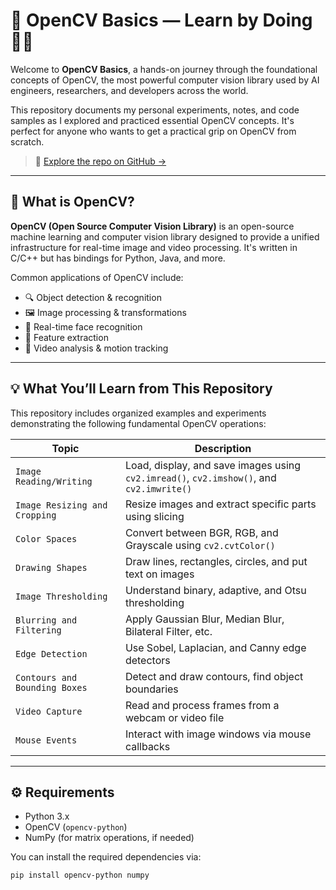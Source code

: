 # 🧠 OpenCV Basics — Learn by Doing 👨‍💻

Welcome to **OpenCV Basics**, a hands-on journey through the foundational concepts of OpenCV, the most powerful computer vision library used by AI engineers, researchers, and developers across the world.

This repository documents my personal experiments, notes, and code samples as I explored and practiced essential OpenCV concepts. It's perfect for anyone who wants to get a practical grip on OpenCV from scratch.

> 📍 [Explore the repo on GitHub →](https://github.com/rusiru-erandaka/Opencv_basics)

---

## 🧐 What is OpenCV?

**OpenCV (Open Source Computer Vision Library)** is an open-source machine learning and computer vision library designed to provide a unified infrastructure for real-time image and video processing. It's written in C/C++ but has bindings for Python, Java, and more.

Common applications of OpenCV include:

- 🔍 Object detection & recognition
- 🖼 Image processing & transformations
- 📸 Real-time face recognition
- 🧮 Feature extraction
- 🎥 Video analysis & motion tracking

---

## 💡 What You’ll Learn from This Repository

This repository includes organized examples and experiments demonstrating the following fundamental OpenCV operations:

| Topic | Description |
|-------|-------------|
| `Image Reading/Writing` | Load, display, and save images using `cv2.imread()`, `cv2.imshow()`, and `cv2.imwrite()` |
| `Image Resizing and Cropping` | Resize images and extract specific parts using slicing |
| `Color Spaces` | Convert between BGR, RGB, and Grayscale using `cv2.cvtColor()` |
| `Drawing Shapes` | Draw lines, rectangles, circles, and put text on images |
| `Image Thresholding` | Understand binary, adaptive, and Otsu thresholding |
| `Blurring and Filtering` | Apply Gaussian Blur, Median Blur, Bilateral Filter, etc. |
| `Edge Detection` | Use Sobel, Laplacian, and Canny edge detectors |
| `Contours and Bounding Boxes` | Detect and draw contours, find object boundaries |
| `Video Capture` | Read and process frames from a webcam or video file |
| `Mouse Events` | Interact with image windows via mouse callbacks |

---

## ⚙️ Requirements

- Python 3.x
- OpenCV (`opencv-python`)
- NumPy (for matrix operations, if needed)

You can install the required dependencies via:

```bash
pip install opencv-python numpy

